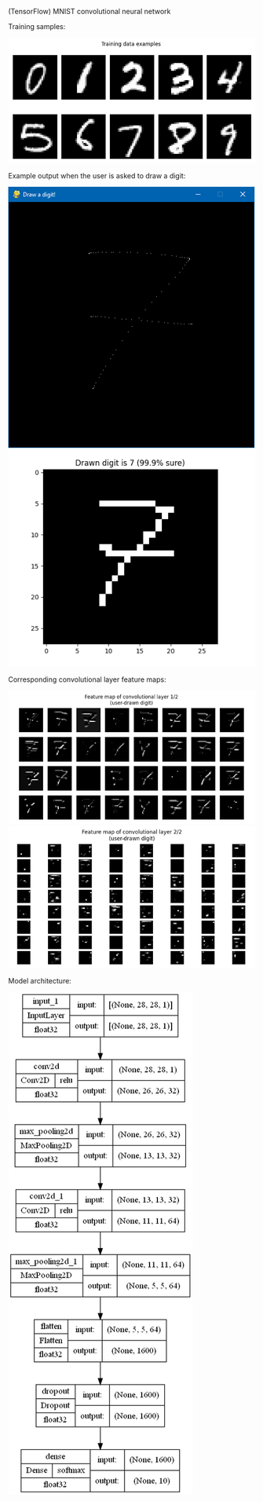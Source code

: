 (TensorFlow) MNIST convolutional neural network

Training samples:

![](training_examples.png)

Example output when the user is asked to draw a digit:

![](drawn_digit.png)
![](digit_prediction.png)

Corresponding convolutional layer feature maps:

![](conv1_feature_map.png)
![](conv2_feature_map.png)

Model architecture:

![](model.png)
